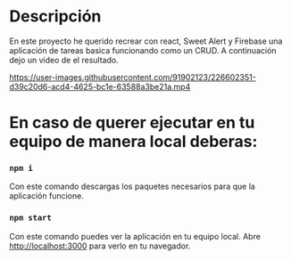 # Descripción 

En este proyecto he querido recrear con react, Sweet Alert y Firebase una aplicación de tareas basica funcionando como un CRUD.
A continuación dejo un video de el resultado.



https://user-images.githubusercontent.com/91902123/226602351-d39c20d6-acd4-4625-bc1e-63588a3be21a.mp4




# En caso de querer ejecutar en tu equipo de manera local deberas: 
### `npm i`
Con este comando descargas los paquetes necesarios para que la aplicación funcione.

### `npm start`
Con este comando puedes ver la aplicación en tu equipo local.
Abre [http://localhost:3000](http://localhost:3000) para verlo en tu navegador.


